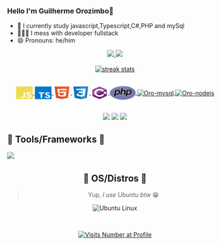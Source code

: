 ### Hello I'm Guilherme Orozimbo👋



- 🌱 I currently study javascript,Typescript,C#,PHP and mySql
- 👨🏽‍💻 I mess with developer fullstack 
- 😄 Pronouns: he/him

<div align="center">
 <a href="https://github.com/guiorozimbo">
 <img height="180em" src="https://github-readme-stats.vercel.app/api?username=guiorozimbo&show_icons=true&theme=react&include_all_commits=true&count_private=true"/>
 <img height="180em" src="https://github-readme-stats.vercel.app/api/top-langs/?username=guiorozimbo&layout=compact&langs_count=7&theme=react"/>
</div>

  <br>
<div align=center>
  <img width=410 src="https://streak-stats.demolab.com/?user=guiorozimbo&count_private=true&theme=react&border_radius=10" alt="streak stats"/>
  
 
  <div style="display: inline_block"><br>
  <img align="center" alt="Oro-Js" height="30" width="40" src="https://raw.githubusercontent.com/devicons/devicon/master/icons/javascript/javascript-plain.svg">
  <img align="center" alt="Oro-Ts" height="30" width="40" src="https://raw.githubusercontent.com/devicons/devicon/master/icons/typescript/typescript-plain.svg">
  <img align="center" alt="Oro-HTML" height="30" width="40" src="https://raw.githubusercontent.com/devicons/devicon/master/icons/html5/html5-original.svg">
  <img align="center" alt="Oro-CSS" height="30" width="40" src="https://raw.githubusercontent.com/devicons/devicon/master/icons/css3/css3-original.svg">
  <img align="center" alt="Oro-Csharp" height="30" width="40" src="https://raw.githubusercontent.com/devicons/devicon/master/icons/csharp/csharp-original.svg">
    <img align="center" alt="Oro-PHP" height="60" width="60"  src=https://raw.githubusercontent.com/devicons/devicon/master/icons/php/php-original.svg>
  <img align="center" alt="Oro-mysql"height="50" width="50"src="https://github.com/Thomas-Boi/devicon/blob/master/icons/mysql/mysql-original-wordmark.svg">
   <img align="center" alt="Oro-nodejs" height="60" width="60"  src=https://github.com/Thomas-Boi/devicon/blob/master/icons/nodejs/nodejs-original-wordmark.svg>
   
</div>
  
<br>
  <div>
     <a href="https://www.instagram.com/guilherme_orozimbo/" target="_blank"><img src="https://img.shields.io/badge/-Instagram-%23333?style=for-the-badge&logo=instagram&logoColor=white" target="_blank"></a>
   <a href="mailto:guilhermegv890@gmail.com" ><img src="https://img.shields.io/badge/-Gmail-%23333?style=for-the-badge&logo=gmail&logoColor=white" target="_blank"></a>
    <a href="https://www.linkedin.com/in/guilherme-ramos-b28b6124b" target="_blank"><img src="https://img.shields.io/badge/-LinkedIn-%23333?style=for-the-badge&logo=linkedin&logoColor=white" target="_blank"></a> 
 </div>
 <h2 align="left">🧰 Tools/Frameworks 🧰</h2>
 
 <p align="left">
  <a href="https://skillicons.dev">
    <img src="https://skillicons.dev/icons?i=github,git,bootstrap,vscode,windows,linux,nodejs,postman" />
  </a>
</p>
 <h2>🐧 OS/Distros 🐧 </h2>

> Yup, *I use Ubuntu btw* 😁
 <a alt="Ubuntu">
  <img alt="Ubuntu Linux" src="https://img.shields.io/badge/Ubuntu-C51A4A?style=for-the-badge&logo=ubuntu" />
  </a>
<p>
 <br>
  <div align='center'>
  <a href="https://github.com/guiorozimbo"><img alt="Visits Number at Profile" src="https://komarev.com/ghpvc/?username=guiorozimbo&color=lightgrey&style=flat-square&label=Visitas"></a>
</div>
 
  
   
   
